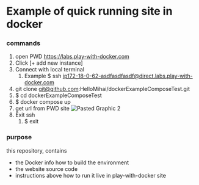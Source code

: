 # Example of quick running site in docker

### commands
1. open PWD https://labs.play-with-docker.com 
1. Click [+ add new instance]
1. Connect with local terminal
    1. Example $ ssh ip172-18-0-62-asdfasdfasdf@direct.labs.play-with-docker.com
1. git clone git@github.com:HelloMihai/dockerExampleComposeTest.git
1. $ cd dockerExampleComposeTest
1. $ docker compose up
1. get url from PWD site ![Pasted Graphic 2](https://github.com/HelloMihai/dockerExampleComposeTest/assets/8506019/02d95e86-cd95-4890-8775-4cb3460f6892)
1. Exit ssh
    1. $ exit


### purpose
this repository, contains
- the Docker info how to build the environment
- the website source code
- instructions above how to run it live in play-with-docker site
